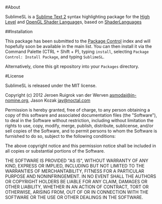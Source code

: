 #About

SublimeSL is a [Sublime Text 2][1] syntax highlighting package for the [High Level][2] and
[OpenGL Shader Language][3]s, based on [ShaderLanguages][4]

##Installation

This package has been submitted to the [Package Control][5] index and will hopefully soon be available in the main list. You can then install it via the Command Palette (CTRL + Shift + P),
typing `install`, selecting `Package Control: Install Package`, and typing `SublimeSL`.

Alternatively, clone this git repository into your `Packages` directory.

#License

SublimeSL is released under the MIT license.

Copyright (c) 2012 Jeroen Ruigrok van der Werven <asmodai@in-nomine.org>, Jason Kozak <jay@noctal.com>

Permission is hereby granted, free of charge, to any person obtaining a copy of this software and
associated documentation files (the "Software"), to deal in the Software without restriction,
including without limitation the rights to use, copy, modify, merge, publish, distribute,
sublicense, and/or sell copies of the Software, and to permit persons to whom the Software is
furnished to do so, subject to the following conditions:

The above copyright notice and this permission notice shall be included in all copies or substantial
portions of the Software.

THE SOFTWARE IS PROVIDED "AS IS", WITHOUT WARRANTY OF ANY KIND, EXPRESS OR IMPLIED, INCLUDING BUT
NOT LIMITED TO THE WARRANTIES OF MERCHANTABILITY, FITNESS FOR A PARTICULAR PURPOSE AND
NONINFRINGEMENT. IN NO EVENT SHALL THE AUTHORS OR COPYRIGHT HOLDERS BE LIABLE FOR ANY CLAIM, DAMAGES
OR OTHER LIABILITY, WHETHER IN AN ACTION OF CONTRACT, TORT OR OTHERWISE, ARISING FROM, OUT OF OR IN
CONNECTION WITH THE SOFTWARE OR THE USE OR OTHER DEALINGS IN THE SOFTWARE.

  [1]: http://www.sublimetext.com/
  [2]: http://en.wikipedia.org/wiki/High_Level_Shader_Language
  [3]: http://en.wikipedia.org/wiki/GLSL
  [4]: https://bitbucket.org/asmodai/shaderlanguages
  [5]: http://wbond.net/sublime_packages/package_control

